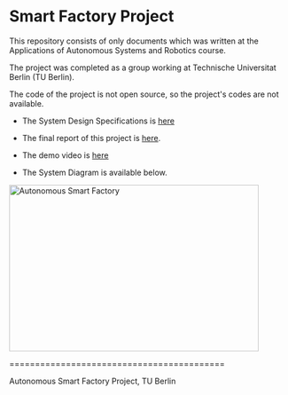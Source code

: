 # Smart Factory Project
This repository consists of only documents which was written at the Applications of Autonomous Systems and Robotics course.

The project was completed as a group working at Technische Universitat Berlin (TU Berlin).

The code of the project is not open source, so the project's codes are not available.

* The System Design Specifications is [here](https://github.com/sefeoglu/smart-factory/blob/master/SDS_APPRASWS19_GROUP4.pdf)

* The final report of this project is [here](https://github.com/sefeoglu/smart-factory/blob/master/APP-RAS-WS19_G4_FinalReport.pdf).

* The demo video is [here](https://drive.google.com/file/d/17okHRC3udLYjNEgmdH05jBAElI8i7SZp/view?usp=sharing) 

* The System Diagram is available below.

<img src="https://github.com/sefeoglu/smart-factory/blob/master/SDS_Architecture_Diagram-FINAL.png" alt="Autonomous Smart Factory" width="450" height="300">

==========================================

Autonomous Smart Factory Project, TU Berlin


